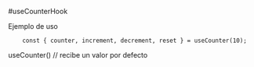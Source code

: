#useCounterHook

Ejemplo de uso
```
    const { counter, increment, decrement, reset } = useCounter(10);
```

useCounter() // recibe un valor por defecto